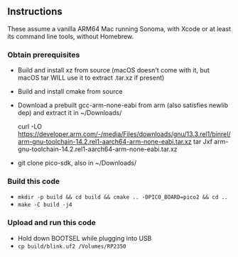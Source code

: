 ## Instructions

These assume a vanilla ARM64 Mac running Sonoma, with Xcode or at least its command line tools, without Homebrew.

### Obtain prerequisites

- Build and install xz from source (macOS doesn't come with it, but macOS tar WILL use it to extract .tar.xz if present)
- Build and install cmake from source
- Download a prebuilt gcc-arm-none-eabi from arm (also satisfies newlib dep) and extract it in ~/Downloads/

    curl -LO https://developer.arm.com/-/media/Files/downloads/gnu/13.3.rel1/binrel/arm-gnu-toolchain-14.2.rel1-aarch64-arm-none-eabi.tar.xz
    tar Jxf arm-gnu-toolchain-14.2.rel1-aarch64-arm-none-eabi.tar.xz

- git clone pico-sdk, also in ~/Downloads/

### Build this code

- `mkdir -p build && cd build && cmake .. -DPICO_BOARD=pico2 && cd ..`
- `make -C build -j4`

### Upload and run this code

- Hold down BOOTSEL while plugging into USB
- `cp build/blink.uf2 /Volumes/RP2350`
